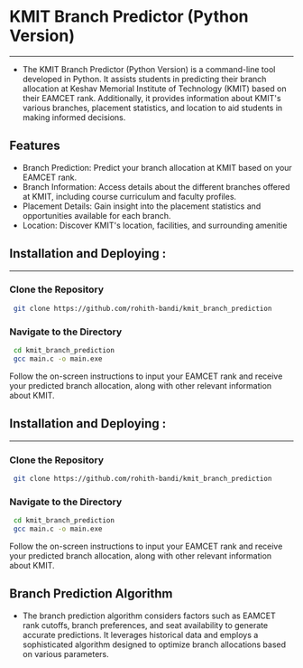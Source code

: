 # KMIT Branch Predictor (Python Version)
------------------------------------------


- The KMIT Branch Predictor (Python Version) is a command-line tool developed in Python. It assists students in predicting their branch allocation at Keshav Memorial Institute of Technology (KMIT) based on their EAMCET rank. Additionally, it provides information about KMIT's various branches, placement statistics, and location to aid students in making informed decisions.


Features
---------

- Branch Prediction: Predict your branch allocation at KMIT based on your EAMCET rank.
- Branch Information: Access details about the different branches offered at KMIT, including course curriculum and faculty profiles.
- Placement Details: Gain insight into the placement statistics and opportunities available for each branch.
- Location: Discover KMIT's location, facilities, and surrounding amenitie
    

## Installation and Deploying :
--------------
### Clone the Repository
``` bash
 git clone https://github.com/rohith-bandi/kmit_branch_prediction
```
### Navigate to the Directory
``` bash
 cd kmit_branch_prediction
 gcc main.c -o main.exe
```

Follow the on-screen instructions to input your EAMCET rank and receive your predicted branch allocation, along with other relevant information about KMIT.


## Installation and Deploying :
--------------
### Clone the Repository
``` bash
 git clone https://github.com/rohith-bandi/kmit_branch_prediction
```
### Navigate to the Directory
``` bash
 cd kmit_branch_prediction
 gcc main.c -o main.exe
```

Follow the on-screen instructions to input your EAMCET rank and receive your predicted branch allocation, along with other relevant information about KMIT.


Branch Prediction Algorithm
----------------------------

- The branch prediction algorithm considers factors such as EAMCET rank cutoffs, branch preferences, and seat availability to generate accurate predictions. It leverages historical data and employs a sophisticated algorithm designed to optimize branch allocations based on various parameters.


